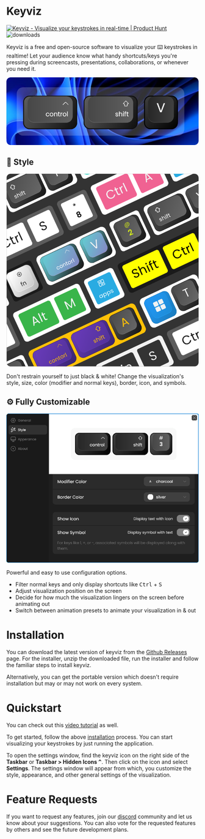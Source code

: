 # Keyviz

<a href="https://www.producthunt.com/posts/keyviz?utm_source=badge-featured&utm_medium=badge&utm_souce=badge-keyviz" target="_blank"><img src="https://api.producthunt.com/widgets/embed-image/v1/featured.svg?post_id=354216&theme=neutral" alt="Keyviz - Visualize&#0032;your&#0032;keystrokes&#0032;in&#0032;real&#0045;time | Product Hunt" style="width: 96px; height: 20px;" width="96" height="20" /></a>
![downloads](https://img.shields.io/github/downloads/mulaRahul/keyviz/total?color=fff)

Keyviz is a free and open-source software to visualize your ⌨️ keystrokes in realtime! Let your audience know what handy shortcuts/keys you're pressing during screencasts, presentations, collaborations, or whenever you need it.

![keyviz-preview](previews/key-visual.png)

## 🦄 Style
![multiple-styles](previews/multiple-styles.png)

Don't restrain yourself to just black & white! Change the visualization's style, size, color (modifier and normal keys), border, icon, and symbols.

## ⚙️ Fully Customizable
![keyviz-settings](previews/settings-window.png)

Powerful and easy to use configuration options. 
- Filter normal keys and only display shortcuts like <kbd>Ctrl</kbd> + <kbd>S</kbd>
- Adjust visualization position on the screen
- Decide for how much the visualization lingers on the screen before animating out
- Switch between animation presets to animate your visualization in & out

# Installation
You can download the latest version of keyviz from the [Github Releases](https://github.com/mulaRahul/keyviz/releases) page. For the installer, unzip the downloaded file, run the installer and follow the familiar steps to install keyviz. 

Alternatively, you can get the portable version which doesn't require installation but may or may not work on every system.

# Quickstart
You can check out this [video tutorial](https://youtu.be/FwuTqWzlRSc) as well.

To get started, follow the above [installation](#installation) process. You can start visualizing your keystrokes by just running the application.

To open the settings window, find the keyviz icon on the right side of the **Taskbar** or **Taskbar > Hidden Icons <kbd>^</kbd>**. Then click on the icon and select **Settings**. The settings window will appear from which, you customize the style, appearance, and other general settings of the visualization.

# Feature Requests
If you want to request any features, join our [discord](https://discord.gg/qyrKWCvtEq) community and let us know about your suggestions. You can also vote for the requested features by others and see the future development plans.
